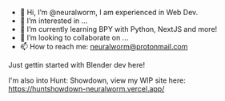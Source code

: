 - 👋 Hi, I’m @neuralworm, I am experienced in Web Dev.
- 👀 I’m interested in ...
- 🌱 I’m currently learning BPY with Python, NextJS and more!
- 💞️ I’m looking to collaborate on ...
- 📫 How to reach me: neuralworm@protonmail.com


Just gettin started with Blender dev here!


I'm also into Hunt: Showdown, view my WIP site here: https://huntshowdown-neuralworm.vercel.app/
